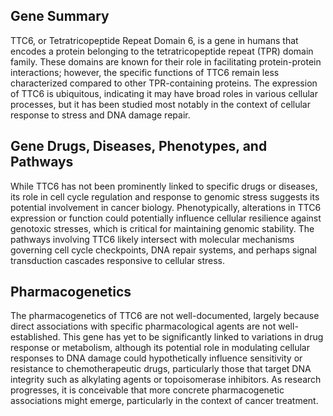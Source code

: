 ## Gene Summary
TTC6, or Tetratricopeptide Repeat Domain 6, is a gene in humans that encodes a protein belonging to the tetratricopeptide repeat (TPR) domain family. These domains are known for their role in facilitating protein-protein interactions; however, the specific functions of TTC6 remain less characterized compared to other TPR-containing proteins. The expression of TTC6 is ubiquitous, indicating it may have broad roles in various cellular processes, but it has been studied most notably in the context of cellular response to stress and DNA damage repair.

## Gene Drugs, Diseases, Phenotypes, and Pathways
While TTC6 has not been prominently linked to specific drugs or diseases, its role in cell cycle regulation and response to genomic stress suggests its potential involvement in cancer biology. Phenotypically, alterations in TTC6 expression or function could potentially influence cellular resilience against genotoxic stresses, which is critical for maintaining genomic stability. The pathways involving TTC6 likely intersect with molecular mechanisms governing cell cycle checkpoints, DNA repair systems, and perhaps signal transduction cascades responsive to cellular stress.

## Pharmacogenetics
The pharmacogenetics of TTC6 are not well-documented, largely because direct associations with specific pharmacological agents are not well-established. This gene has yet to be significantly linked to variations in drug response or metabolism, although its potential role in modulating cellular responses to DNA damage could hypothetically influence sensitivity or resistance to chemotherapeutic drugs, particularly those that target DNA integrity such as alkylating agents or topoisomerase inhibitors. As research progresses, it is conceivable that more concrete pharmacogenetic associations might emerge, particularly in the context of cancer treatment.